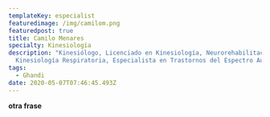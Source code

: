 ```yaml
---
templateKey: especialist
featuredimage: /img/camilom.png
featuredpost: true
title: Camilo Menares
specialty: Kinesiología
description: "Kinesiólogo, Licenciado en Kinesiología, Neurorehabilitación,
  Kinesiología Respiratoria, Especialista en Trastornos del Espectro Autista. "
tags:
  - Ghandi
date: 2020-05-07T07:46:45.493Z
---
```

**otra frase**